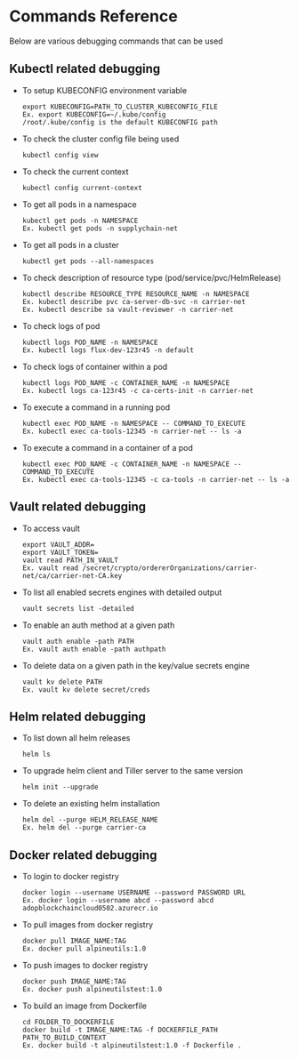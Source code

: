 # Commands Reference
Below are various debugging commands that can be used

## Kubectl related debugging
* To setup KUBECONFIG environment variable
    ```
    export KUBECONFIG=PATH_TO_CLUSTER_KUBECONFIG_FILE
    Ex. export KUBECONFIG=~/.kube/config 
    /root/.kube/config is the default KUBECONFIG path
    ```
* To check the cluster config file being used
    ```
    kubectl config view
    ```
* To check the current context
    ```
    kubectl config current-context
    ```
* To get all pods in a namespace
    ```
    kubectl get pods -n NAMESPACE
    Ex. kubectl get pods -n supplychain-net
    ```
* To get all pods in a cluster
    ```
    kubectl get pods --all-namespaces
    ```
* To check description of resource type (pod/service/pvc/HelmRelease)
    ```
    kubectl describe RESOURCE_TYPE RESOURCE_NAME -n NAMESPACE
    Ex. kubectl describe pvc ca-server-db-svc -n carrier-net
    Ex. kubectl describe sa vault-reviewer -n carrier-net
    ```
* To check logs of pod
    ```
    kubectl logs POD_NAME -n NAMESPACE
    Ex. kubectl logs flux-dev-123r45 -n default
    ```
* To check logs of container within a pod
    ```
    kubectl logs POD_NAME -c CONTAINER_NAME -n NAMESPACE
    Ex. kubectl logs ca-123r45 -c ca-certs-init -n carrier-net
    ```
* To execute a command in a running pod
    ```
    kubectl exec POD_NAME -n NAMESPACE -- COMMAND_TO_EXECUTE
    Ex. kubectl exec ca-tools-12345 -n carrier-net -- ls -a
    ```
* To execute a command in a container of a pod
    ```
    kubectl exec POD_NAME -c CONTAINER_NAME -n NAMESPACE -- COMMAND_TO_EXECUTE
    Ex. kubectl exec ca-tools-12345 -c ca-tools -n carrier-net -- ls -a
    ```

## Vault related debugging
* To access vault
    ```
    export VAULT_ADDR=
    export VAULT_TOKEN=
    vault read PATH_IN_VAULT
    Ex. vault read /secret/crypto/ordererOrganizations/carrier-net/ca/carrier-net-CA.key
    ```
* To list all enabled secrets engines with detailed output
    ```
    vault secrets list -detailed
    ```
* To enable an auth method at a given path
    ```
    vault auth enable -path PATH
    Ex. vault auth enable -path authpath
    ```
* To delete data on a given path in the key/value secrets engine
    ```
    vault kv delete PATH
    Ex. vault kv delete secret/creds
    ```
## Helm related debugging
* To list down all helm releases
    ```
    helm ls
    ```
* To upgrade helm client and Tiller server to the same version
    ```
    helm init --upgrade
    ```
* To delete an existing helm installation
    ```
    helm del --purge HELM_RELEASE_NAME
    Ex. helm del --purge carrier-ca
    ```

## Docker related debugging
* To login to docker registry
    ```
    docker login --username USERNAME --password PASSWORD URL
    Ex. docker login --username abcd --password abcd adopblockchaincloud0502.azurecr.io
    ```
* To pull images from docker registry
    ```
    docker pull IMAGE_NAME:TAG
    Ex. docker pull alpineutils:1.0
    ```
* To push images to docker registry
    ```
    docker push IMAGE_NAME:TAG
    Ex. docker push alpineutilstest:1.0
    ```
* To build an image from Dockerfile
    ```
    cd FOLDER_TO_DOCKERFILE
    docker build -t IMAGE_NAME:TAG -f DOCKERFILE_PATH PATH_TO_BUILD_CONTEXT
    Ex. docker build -t alpineutilstest:1.0 -f Dockerfile .
    ```